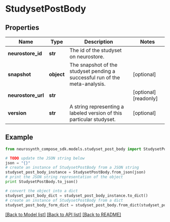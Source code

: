 # StudysetPostBody


## Properties
Name | Type | Description | Notes
------------ | ------------- | ------------- | -------------
**neurostore_id** | **str** | The id of the studyset on neurostore. | 
**snapshot** | **object** | The snapshot of the studyset pending a successful run of the meta-analysis. | [optional] 
**neurostore_url** | **str** |  | [optional] [readonly] 
**version** | **str** | A string representing a labeled version of this particular studyset. | [optional] 

## Example

```python
from neurosynth_compose_sdk.models.studyset_post_body import StudysetPostBody

# TODO update the JSON string below
json = "{}"
# create an instance of StudysetPostBody from a JSON string
studyset_post_body_instance = StudysetPostBody.from_json(json)
# print the JSON string representation of the object
print StudysetPostBody.to_json()

# convert the object into a dict
studyset_post_body_dict = studyset_post_body_instance.to_dict()
# create an instance of StudysetPostBody from a dict
studyset_post_body_form_dict = studyset_post_body.from_dict(studyset_post_body_dict)
```
[[Back to Model list]](../README.md#documentation-for-models) [[Back to API list]](../README.md#documentation-for-api-endpoints) [[Back to README]](../README.md)


